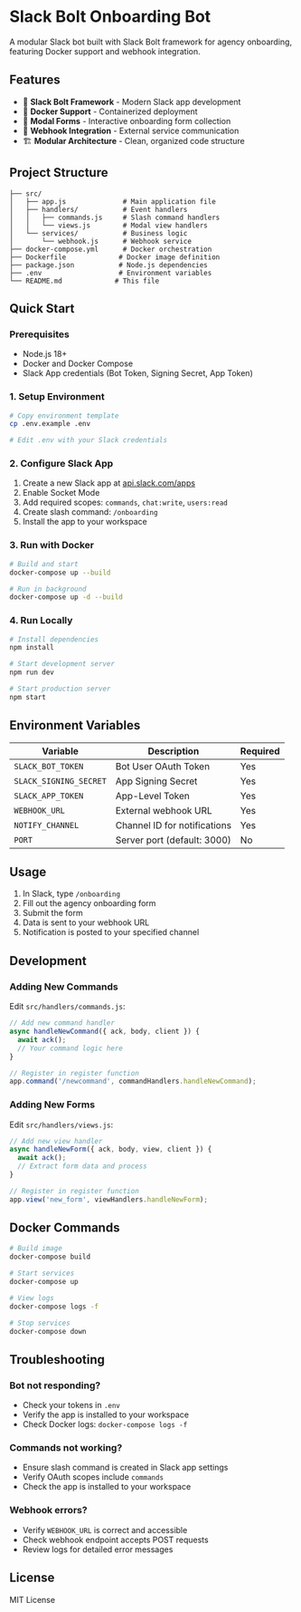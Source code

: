 # Slack Bolt Onboarding Bot

A modular Slack bot built with Slack Bolt framework for agency onboarding, featuring Docker support and webhook integration.

## Features

- 🚀 **Slack Bolt Framework** - Modern Slack app development
- 🐳 **Docker Support** - Containerized deployment
- 📝 **Modal Forms** - Interactive onboarding form collection
- 🔗 **Webhook Integration** - External service communication
- 🏗️ **Modular Architecture** - Clean, organized code structure

## Project Structure

```
├── src/
│   ├── app.js              # Main application file
│   ├── handlers/           # Event handlers
│   │   ├── commands.js     # Slash command handlers
│   │   └── views.js        # Modal view handlers
│   └── services/           # Business logic
│       └── webhook.js      # Webhook service
├── docker-compose.yml      # Docker orchestration
├── Dockerfile             # Docker image definition
├── package.json           # Node.js dependencies
├── .env                   # Environment variables
└── README.md             # This file
```

## Quick Start

### Prerequisites

- Node.js 18+ 
- Docker and Docker Compose
- Slack App credentials (Bot Token, Signing Secret, App Token)

### 1. Setup Environment

```bash
# Copy environment template
cp .env.example .env

# Edit .env with your Slack credentials
```

### 2. Configure Slack App

1. Create a new Slack app at [api.slack.com/apps](https://api.slack.com/apps)
2. Enable Socket Mode
3. Add required scopes: `commands`, `chat:write`, `users:read`
4. Create slash command: `/onboarding`
5. Install the app to your workspace

### 3. Run with Docker

```bash
# Build and start
docker-compose up --build

# Run in background
docker-compose up -d --build
```

### 4. Run Locally

```bash
# Install dependencies
npm install

# Start development server
npm run dev

# Start production server
npm start
```

## Environment Variables

| Variable | Description | Required |
|----------|-------------|----------|
| `SLACK_BOT_TOKEN` | Bot User OAuth Token | Yes |
| `SLACK_SIGNING_SECRET` | App Signing Secret | Yes |
| `SLACK_APP_TOKEN` | App-Level Token | Yes |
| `WEBHOOK_URL` | External webhook URL | Yes |
| `NOTIFY_CHANNEL` | Channel ID for notifications | Yes |
| `PORT` | Server port (default: 3000) | No |

## Usage

1. In Slack, type `/onboarding`
2. Fill out the agency onboarding form
3. Submit the form
4. Data is sent to your webhook URL
5. Notification is posted to your specified channel

## Development

### Adding New Commands

Edit `src/handlers/commands.js`:

```javascript
// Add new command handler
async handleNewCommand({ ack, body, client }) {
  await ack();
  // Your command logic here
}

// Register in register function
app.command('/newcommand', commandHandlers.handleNewCommand);
```

### Adding New Forms

Edit `src/handlers/views.js`:

```javascript
// Add new view handler
async handleNewForm({ ack, body, view, client }) {
  await ack();
  // Extract form data and process
}

// Register in register function
app.view('new_form', viewHandlers.handleNewForm);
```

## Docker Commands

```bash
# Build image
docker-compose build

# Start services
docker-compose up

# View logs
docker-compose logs -f

# Stop services
docker-compose down
```

## Troubleshooting

### Bot not responding?
- Check your tokens in `.env`
- Verify the app is installed to your workspace
- Check Docker logs: `docker-compose logs -f`

### Commands not working?
- Ensure slash command is created in Slack app settings
- Verify OAuth scopes include `commands`
- Check the app is installed to your workspace

### Webhook errors?
- Verify `WEBHOOK_URL` is correct and accessible
- Check webhook endpoint accepts POST requests
- Review logs for detailed error messages

## License

MIT License
